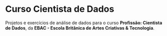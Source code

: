 # Curso Cientista de Dados
Projetos e exercícios de análise de dados para o curso **Profissão: Cientista de Dados**, da **EBAC - Escola Britânica de Artes Criativas & Tecnologia**.
